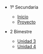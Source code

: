- 1º Secundaria
  
  - [<i class="bi bi-house"></i> Inicio](1-secundaria/inicio)
  - [<i class="bi bi-book"></i> Proyecto](1-secundaria/proyecto)

- 2 Bimestre

  - [Unidad 3](1-secundaria/unidad-3.md)
  - [<i class="bi bi-dot"></i> Unidad 4](1-secundaria/unidad-4.md)

<!--
- 2 Bimestre 

  - [Unidad 3](1-secundaria/unidad-3.md)
  - [Unidad 4](1-secundaria/unidad-4.md)

- 3 Bimestre

  - [Unidad 5](1-secundaria/unidad-5.md)
  - [Unidad 6](1-secundaria/unidad-6.md)

- 4 Bimestre

  - [Unidad 7](1-secundaria/unidad-7.md)
  - [Unidad 8](1-secundaria/unidad-8.md)

- [<i class="bi bi-caret-left-square"></i> Regresar a principal](/)

-->
